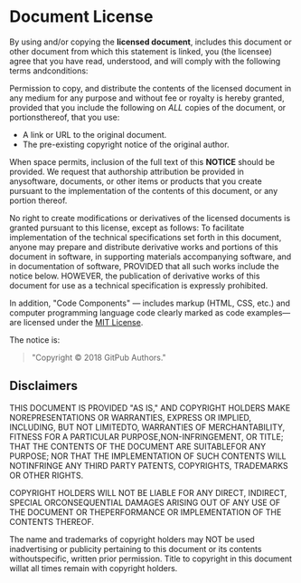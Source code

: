 # Document License

By using and/or copying the **licensed document**, includes this document or other document from which this statement is linked, you (the licensee) agree that you have read, understood, and will comply with the following terms andconditions:

Permission to copy, and distribute the contents of the licensed document in any medium for any purpose and without fee or royalty is hereby granted, provided that you include the following on *ALL* copies of the document, or portionsthereof, that you use:

- A link or URL to the original document.
- The pre-existing copyright notice of the original author.

When space permits, inclusion of the full text of this **NOTICE** should be provided. We request that authorship attribution be provided in anysoftware, documents, or other items or products that you create pursuant to the implementation of the contents of this document, or any portion thereof.

No right to create modifications or derivatives of the licensed documents is granted pursuant to this license, except as follows: To facilitate implementation of the technical specifications set forth in this document, anyone may prepare and distribute derivative works and portions of this document  in software, in supporting materials accompanying software, and in documentation of software, PROVIDED that all such works include the notice below. HOWEVER, the publication of derivative works of this document for use as a technical specification is expressly prohibited. 

In addition, "Code Components" — includes markup (HTML, CSS, etc.) and computer programming language code clearly marked as code examples— are licensed under the [MIT License](SOFTWARE_LICENSE.md).

The notice is:

> "Copyright © 2018 GitPub Authors."

## Disclaimers

THIS DOCUMENT IS PROVIDED "AS IS," AND COPYRIGHT HOLDERS MAKE NOREPRESENTATIONS OR WARRANTIES, EXPRESS OR IMPLIED, INCLUDING, BUT NOT LIMITEDTO, WARRANTIES OF MERCHANTABILITY, FITNESS FOR A PARTICULAR PURPOSE,NON-INFRINGEMENT, OR TITLE; THAT THE CONTENTS OF THE DOCUMENT ARE SUITABLEFOR ANY PURPOSE; NOR THAT THE IMPLEMENTATION OF SUCH CONTENTS WILL NOTINFRINGE ANY THIRD PARTY PATENTS, COPYRIGHTS, TRADEMARKS OR OTHER RIGHTS.

COPYRIGHT HOLDERS WILL NOT BE LIABLE FOR ANY DIRECT, INDIRECT, SPECIAL ORCONSEQUENTIAL DAMAGES ARISING OUT OF ANY USE OF THE DOCUMENT OR THEPERFORMANCE OR IMPLEMENTATION OF THE CONTENTS THEREOF.

The name and trademarks of copyright holders may NOT be used inadvertising or publicity pertaining to this document or its contents withoutspecific, written prior permission. Title to copyright in this document willat all times remain with copyright holders.
